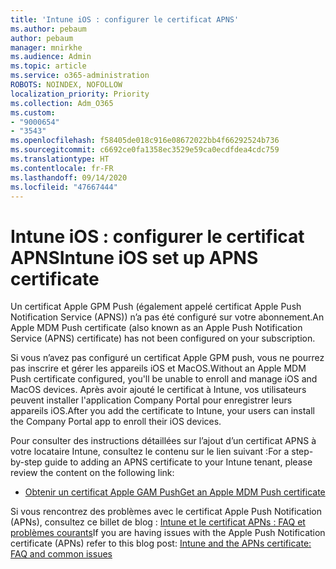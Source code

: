 ```yaml
---
title: 'Intune iOS : configurer le certificat APNS'
ms.author: pebaum
author: pebaum
manager: mnirkhe
ms.audience: Admin
ms.topic: article
ms.service: o365-administration
ROBOTS: NOINDEX, NOFOLLOW
localization_priority: Priority
ms.collection: Adm_O365
ms.custom:
- "9000654"
- "3543"
ms.openlocfilehash: f58405de018c916e08672022bb4f66292524b736
ms.sourcegitcommit: c6692ce0fa1358ec3529e59ca0ecdfdea4cdc759
ms.translationtype: HT
ms.contentlocale: fr-FR
ms.lasthandoff: 09/14/2020
ms.locfileid: "47667444"
---
```

# <a name="intune-ios-set-up-apns-certificate"></a><span data-ttu-id="5b103-102">Intune iOS : configurer le certificat APNS</span><span class="sxs-lookup"><span data-stu-id="5b103-102">Intune iOS set up APNS certificate</span></span>

<span data-ttu-id="5b103-103">Un certificat Apple GPM Push (également appelé certificat Apple Push Notification Service (APNS)) n’a pas été configuré sur votre abonnement.</span><span class="sxs-lookup"><span data-stu-id="5b103-103">An Apple MDM Push certificate (also known as an Apple Push Notification Service (APNS) certificate) has not been configured on your subscription.</span></span>

<span data-ttu-id="5b103-104">Si vous n’avez pas configuré un certificat Apple GPM push, vous ne pourrez pas inscrire et gérer les appareils iOS et MacOS.</span><span class="sxs-lookup"><span data-stu-id="5b103-104">Without an Apple MDM Push certificate configured, you'll be unable to enroll and manage iOS and MacOS devices.</span></span> <span data-ttu-id="5b103-105">Après avoir ajouté le certificat à Intune, vos utilisateurs peuvent installer l'application Company Portal pour enregistrer leurs appareils iOS.</span><span class="sxs-lookup"><span data-stu-id="5b103-105">After you add the certificate to Intune, your users can install the Company Portal app to enroll their iOS devices.</span></span>

<span data-ttu-id="5b103-106">Pour consulter des instructions détaillées sur l’ajout d’un certificat APNS à votre locataire Intune, consultez le contenu sur le lien suivant :</span><span class="sxs-lookup"><span data-stu-id="5b103-106">For a step-by-step guide to adding an APNS certificate to your Intune tenant, please review the content on the following link:</span></span>

- [<span data-ttu-id="5b103-107">Obtenir un certificat Apple GAM Push</span><span class="sxs-lookup"><span data-stu-id="5b103-107">Get an Apple MDM Push certificate</span></span>](https://docs.microsoft.com/mem/intune/enrollment/apple-mdm-push-certificate-get)

<span data-ttu-id="5b103-108">Si vous rencontrez des problèmes avec le certificat Apple Push Notification (APNs), consultez ce billet de blog : [Intune et le certificat APNs : FAQ et problèmes courants](https://techcommunity.microsoft.com/t5/Intune-Customer-Success/Intune-and-the-APNs-certificate-FAQ-and-common-issues/ba-p/280121)</span><span class="sxs-lookup"><span data-stu-id="5b103-108">If you are having issues with the Apple Push Notification certificate (APNs) refer to this blog post: [Intune and the APNs certificate: FAQ and common issues](https://techcommunity.microsoft.com/t5/Intune-Customer-Success/Intune-and-the-APNs-certificate-FAQ-and-common-issues/ba-p/280121)</span></span>
